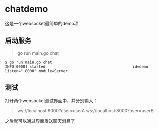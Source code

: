 # chatdemo

这是一个websocket最简单的demo项

## 启动服务

> go run main.go chat

```shell
$ go run main.go chat
INFO[0000] started                                       id=demo listen=":8000" module=Server
```

## 测试

打开两个websocket测试界面中，并分别输入：

> ws://localhost:8000?user=userA
> ws://localhost:8000?user=userB

之后就可以通过界面发送聊天消息了
